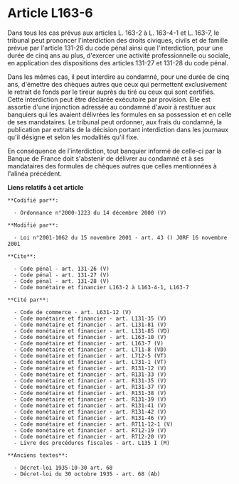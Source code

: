 # Article L163-6

Dans tous les cas prévus aux articles L. 163-2 à L. 163-4-1 et L. 163-7, le tribunal peut prononcer l'interdiction des droits
civiques, civils et de famille prévue par l'article 131-26 du code pénal ainsi que l'interdiction, pour une durée de cinq ans
au plus, d'exercer une activité professionnelle ou sociale, en application des dispositions des articles 131-27 et 131-28 du
code pénal. 

Dans les mêmes cas, il peut interdire au condamné, pour une durée de cinq ans, d'émettre des chèques autres que ceux qui
permettent exclusivement le retrait de fonds par le tireur auprès du tiré ou ceux qui sont certifiés. Cette interdiction peut
être déclarée exécutoire par provision. Elle est assortie d'une injonction adressée au condamné d'avoir à restituer aux
banquiers qui les avaient délivrées les formules en sa possession et en celle de ses mandataires. Le tribunal peut ordonner,
aux frais du condamné, la publication par extraits de la décision portant interdiction dans les journaux qu'il désigne et
selon les modalités qu'il fixe. 

En conséquence de l'interdiction, tout banquier informé de celle-ci par la Banque de France doit s'abstenir de délivrer au
condamné et à ses mandataires des formules de chèques autres que celles mentionnées à l'alinéa précédent.

**Liens relatifs à cet article**

	**Codifié par**:

	  - Ordonnance n°2000-1223 du 14 décembre 2000 (V)

	**Modifié par**:

	  - Loi n°2001-1062 du 15 novembre 2001 - art. 43 () JORF 16 novembre 2001

	**Cite**:

	  - Code pénal - art. 131-26 (V)
	  - Code pénal - art. 131-27 (V)
	  - Code pénal - art. 131-28 (V)
	  - Code monétaire et financier L163-2 à L163-4-1, L163-7

	**Cité par**:

	  - Code de commerce - art. L631-12 (V)
	  - Code monétaire et financier - art. L131-35 (V)
	  - Code monétaire et financier - art. L131-81 (V)
	  - Code monétaire et financier - art. L131-85 (VD)
	  - Code monétaire et financier - art. L163-10 (V)
	  - Code monétaire et financier - art. L163-7 (V)
	  - Code monétaire et financier - art. L711-8 (VD)
	  - Code monétaire et financier - art. L712-5 (VT)
	  - Code monétaire et financier - art. L731-1 (VT)
	  - Code monétaire et financier - art. R131-12 (V)
	  - Code monétaire et financier - art. R131-33 (V)
	  - Code monétaire et financier - art. R131-35 (V)
	  - Code monétaire et financier - art. R131-37 (V)
	  - Code monétaire et financier - art. R131-38 (V)
	  - Code monétaire et financier - art. R131-39 (V)
	  - Code monétaire et financier - art. R131-41 (V)
	  - Code monétaire et financier - art. R131-42 (V)
	  - Code monétaire et financier - art. R131-46 (V)
	  - Code monétaire et financier - art. R711-12-1 (V)
	  - Code monétaire et financier - art. R712-19 (V)
	  - Code monétaire et financier - art. R712-20 (V)
	  - Livre des procédures fiscales - art. L135 I (M)

	**Anciens textes**:

	  - Décret-loi 1935-10-30 art. 68
	  - Décret-loi du 30 octobre 1935 - art. 68 (Ab)
